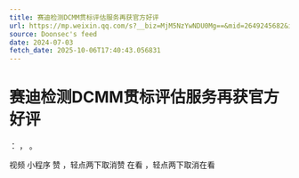 ```yaml
---
title: 赛迪检测DCMM贯标评估服务再获官方好评
url: https://mp.weixin.qq.com/s?__biz=MjM5NzYwNDU0Mg==&mid=2649245682&idx=3&sn=519998778ef34d11c3f91499bfbf5464
source: Doonsec's feed
date: 2024-07-03
fetch_date: 2025-10-06T17:40:43.056831
---
```


# 赛迪检测DCMM贯标评估服务再获官方好评

：
，
。

视频
小程序
赞
，轻点两下取消赞
在看
，轻点两下取消在看